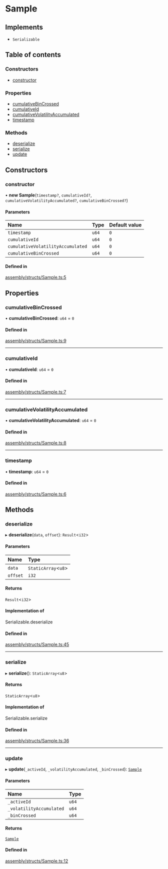# Sample

## Implements

- `Serializable`

## Table of contents

### Constructors

- [constructor](Sample.md#constructor)

### Properties

- [cumulativeBinCrossed](Sample.md#cumulativebincrossed)
- [cumulativeId](Sample.md#cumulativeid)
- [cumulativeVolatilityAccumulated](Sample.md#cumulativevolatilityaccumulated)
- [timestamp](Sample.md#timestamp)

### Methods

- [deserialize](Sample.md#deserialize)
- [serialize](Sample.md#serialize)
- [update](Sample.md#update)

## Constructors

### constructor

• **new Sample**(`timestamp?`, `cumulativeId?`, `cumulativeVolatilityAccumulated?`, `cumulativeBinCrossed?`)

#### Parameters

| Name | Type | Default value |
| :------ | :------ | :------ |
| `timestamp` | `u64` | `0` |
| `cumulativeId` | `u64` | `0` |
| `cumulativeVolatilityAccumulated` | `u64` | `0` |
| `cumulativeBinCrossed` | `u64` | `0` |

#### Defined in

[assembly/structs/Sample.ts:5](https://github.com/dusaprotocol/v2.1/blob/ec71883/assembly/structs/Sample.ts#L5)

## Properties

### cumulativeBinCrossed

• **cumulativeBinCrossed**: `u64` = `0`

#### Defined in

[assembly/structs/Sample.ts:9](https://github.com/dusaprotocol/v2.1/blob/ec71883/assembly/structs/Sample.ts#L9)

___

### cumulativeId

• **cumulativeId**: `u64` = `0`

#### Defined in

[assembly/structs/Sample.ts:7](https://github.com/dusaprotocol/v2.1/blob/ec71883/assembly/structs/Sample.ts#L7)

___

### cumulativeVolatilityAccumulated

• **cumulativeVolatilityAccumulated**: `u64` = `0`

#### Defined in

[assembly/structs/Sample.ts:8](https://github.com/dusaprotocol/v2.1/blob/ec71883/assembly/structs/Sample.ts#L8)

___

### timestamp

• **timestamp**: `u64` = `0`

#### Defined in

[assembly/structs/Sample.ts:6](https://github.com/dusaprotocol/v2.1/blob/ec71883/assembly/structs/Sample.ts#L6)

## Methods

### deserialize

▸ **deserialize**(`data`, `offset`): `Result`<`i32`\>

#### Parameters

| Name | Type |
| :------ | :------ |
| `data` | `StaticArray`<`u8`\> |
| `offset` | `i32` |

#### Returns

`Result`<`i32`\>

#### Implementation of

Serializable.deserialize

#### Defined in

[assembly/structs/Sample.ts:45](https://github.com/dusaprotocol/v2.1/blob/ec71883/assembly/structs/Sample.ts#L45)

___

### serialize

▸ **serialize**(): `StaticArray`<`u8`\>

#### Returns

`StaticArray`<`u8`\>

#### Implementation of

Serializable.serialize

#### Defined in

[assembly/structs/Sample.ts:36](https://github.com/dusaprotocol/v2.1/blob/ec71883/assembly/structs/Sample.ts#L36)

___

### update

▸ **update**(`_activeId`, `_volatilityAccumulated`, `_binCrossed`): [`Sample`](Sample.md)

#### Parameters

| Name | Type |
| :------ | :------ |
| `_activeId` | `u64` |
| `_volatilityAccumulated` | `u64` |
| `_binCrossed` | `u64` |

#### Returns

[`Sample`](Sample.md)

#### Defined in

[assembly/structs/Sample.ts:12](https://github.com/dusaprotocol/v2.1/blob/ec71883/assembly/structs/Sample.ts#L12)
